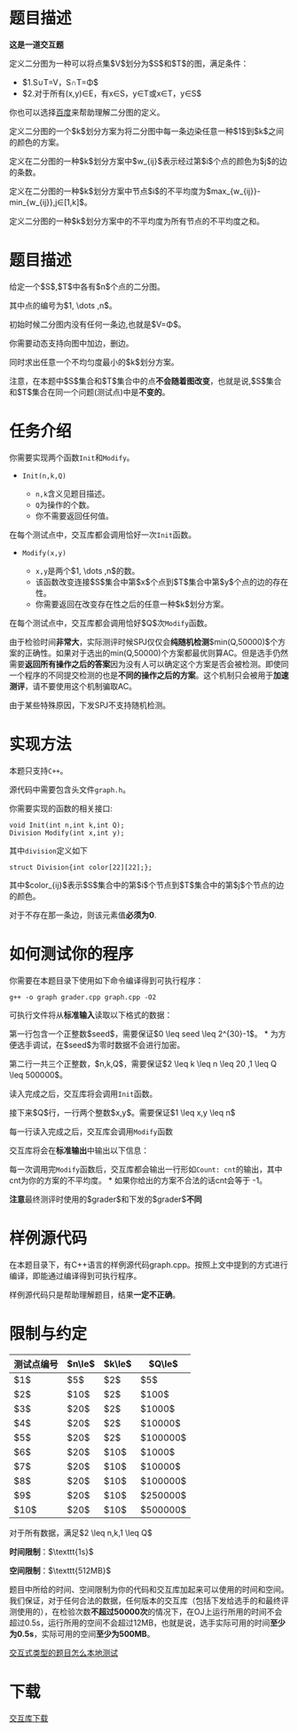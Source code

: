 # 题目描述

<p><strong>这是一道交互题</strong></p>
<p>定义二分图为一种可以将点集$V$划分为$S$和$T$的图，满足条件：</p>
<ul><li>$1.S∪T=V，S∩T=Φ$</li>
<li>$2.对于所有(x,y)∈E，有x∈S，y∈T或x∈T，y∈S$</li>
</ul><p>你也可以选择<a href="https://baike.baidu.com/item/%E4%BA%8C%E5%88%86%E5%9B%BE/9089095?fr=aladdin">百度</a>来帮助理解二分图的定义。</p>
<p>定义二分图的一个$k$划分方案为将二分图中每一条边染任意一种$1$到$k$之间的颜色的方案。</p>
<p>定义在二分图的一种$k$划分方案中$w_{ij}$表示经过第$i$个点的颜色为$j$的边的条数。</p>
<p>定义在二分图的一种$k$划分方案中节点$i$的不平均度为$max_{w_{ij}}-min_{w_{ij}},j∈[1,k]$。</p>
<p>定义二分图的一种$k​$划分方案中的不平均度为所有节点的不平均度之和。</p>

# 题目描述


<p>给定一个$S$,$T$中各有$n$个点的二分图。</p>
<p>其中点的编号为$1, \dots ,n$。</p>
<p>初始时候二分图内没有任何一条边,也就是$V=Φ$。</p>
<p>你需要动态支持向图中加边，删边。</p>
<p>同时求出任意一个不均匀度最小的$k$划分方案。</p>
<p>注意，在本题中$S$集合和$T$集合中的点<strong>不会随着图改变</strong>，也就是说,$S$集合和$T$集合在同一个问题(测试点)中是<strong>不变的</strong>。</p>

# 任务介绍


<p>你需要实现两个函数<code>Init</code>和<code>Modify</code>。</p>
<ul><li><p><code>Init(n,k,Q)</code></p>
<ul><li><code>n,k</code>含义见题目描述。</li>
<li><code>Q</code>为操作的个数。</li>
<li>你不需要返回任何值。</li>
</ul></li>
</ul><p>在每个测试点中，交互库都会调用恰好一次<code>Init</code>函数。</p>
<ul><li><p><code>Modify(x,y)</code></p>
<ul><li><code>x,y</code>是两个$1, \dots ,n$的数。</li>
<li>该函数改变连接$S$集合中第$x$个点到$T$集合中第$y$个点的边的存在性。</li>
<li>你需要返回在改变存在性之后的任意一种$k$划分方案。</li>
</ul></li>
</ul><p>在每个测试点中，交互库都会调用恰好$Q$次<code>Modify</code>函数。</p>
<p>由于检验时间<strong>非常大</strong>，实际测评时候SPJ仅仅会<strong>纯随机检测</strong>$min(Q,50000)$个方案的正确性。如果对于选出的min(Q,50000)个方案都最优则算AC。但是选手仍然需要<strong>返回所有操作之后的答案</strong>因为没有人可以确定这个方案是否会被检测。即使同一个程序的不同提交检测的也是<strong>不同的操作之后的方案</strong>。这个机制只会被用于<strong>加速测评</strong>，请不要使用这个机制骗取AC。</p>
<p>由于某些特殊原因，下发SPJ不支持随机检测。</p>

# 实现方法


<p>本题只支持<code>C++</code>。</p>
<p>源代码中需要包含头文件<code>graph.h</code>。</p>
<p>你需要实现的函数的相关接口:</p>
<pre><code class="sh_cpp">void Init(int n,int k,int Q);
Division Modify(int x,int y);</code></pre>
<p>其中<code>division</code>定义如下</p>
<pre><code class="sh_cpp">struct Division{int color[22][22];};</code></pre>
<p>其中$color_{ij}$表示$S$集合中的第$i$个节点到$T$集合中的第$j$个节点的边的颜色。</p>
<p>对于不存在那一条边，则该元素值<strong>必须为0</strong>.</p>

# 如何测试你的程序


<p>你需要在本题目录下使用如下命令编译得到可执行程序：</p>
<pre><code class="sh_bash">g++ -o graph grader.cpp graph.cpp -O2</code></pre>
<p>可执行文件将从<strong>标准输入</strong>读取以下格式的数据：</p>
<p>第一行包含一个正整数$seed$，需要保证$0 \leq seed \leq 2^{30}-1$。
* 为方便选手调试，在$seed$为零时数据不会进行加密。</p>
<p>第二行一共三个正整数，$n,k,Q$，需要保证$2 \leq k \leq n \leq 20 ,1 \leq Q \leq 500000$。</p>
<p>读入完成之后，交互库将会调用<code>Init</code>函数。</p>
<p>接下来$Q$行，一行两个整数$x,y$。需要保证$1 \leq x,y \leq n$</p>
<p>每一行读入完成之后，交互库会调用<code>Modify</code>函数</p>
<p>交互库将会在<strong>标准输出</strong>中输出以下信息：</p>
<p>每一次调用完<code>Modify</code>函数后，交互库都会输出一行形如<code>Count: cnt</code>的输出，其中cnt为你的方案的不平均度。
* 如果你给出的方案不合法的话cnt会等于 -1。</p>
<p><strong>注意</strong>最终测评时使用的$grader$和下发的$grader$<strong>不同</strong></p>

# 样例源代码


<p>在本题目录下，有C++语言的样例源代码graph.cpp。按照上文中提到的方式进行编译，即能通过编译得到可执行程序。</p>
<p>样例源代码只是帮助理解题目，结果<strong>一定不正确</strong>。</p>

# 限制与约定


<div class="table-responsive">
<table class="table table-bordered table-text-center table-verticle-middle"><thead><tr><th>测试点编号</th><th>$n\le$</th><th>$k\le$</th><th>$Q\le$</th></tr></thead><tbody><tr><td>$1$</td><td>$5$</td><td>$2$</td><td>$5$</td></tr><tr><td>$2$</td><td>$10$</td><td>$2$</td><td>$100$</td></tr><tr><td>$3$</td><td>$20$</td><td>$2$</td><td>$1000$</td></tr><tr><td>$4$</td><td>$20$</td><td>$2$</td><td>$10000$</td></tr><tr><td>$5$</td><td>$20$</td><td>$2$</td><td>$100000$</td></tr><tr><td>$6$</td><td>$20$</td><td>$10$</td><td>$1000$</td></tr><tr><td>$7$</td><td>$20$</td><td>$10$</td><td>$10000$</td></tr><tr><td>$8$</td><td>$20$</td><td>$10$</td><td>$100000$</td></tr><tr><td>$9$</td><td>$20$</td><td>$10$</td><td>$250000$</td></tr><tr><td>$10$</td><td>$20$</td><td>$10$</td><td>$500000$</td></tr></tbody></table></div>

<p>对于所有数据，满足$2 \leq n,k,1 \leq Q$</p>
<p><strong>时间限制</strong>：$\texttt{1s}$</p>
<p><strong>空间限制</strong>：$\texttt{512MB}$</p>
<p>题目中所给的时间、空间限制为你的代码和交互库加起来可以使用的时间和空间。我们保证，对于任何合法的数据，任何版本的交互库（包括下发给选手的和最终评测使用的），在检验次数<strong>不超过50000次</strong>的情况下，在OJ上运行所用的时间不会超过0.5s，运行所用的空间不会超过12MB，也就是说，选手实际可用的时间<strong>至少为0.5s</strong>，实际可用的空间<strong>至少为500MB</strong>。</p>
<p><a href="/faq">交互式类型的题目怎么本地测试</a></p>

# 下载


<p><a href="/download.php?type=problem&amp;id=444">交互库下载</a></p>
